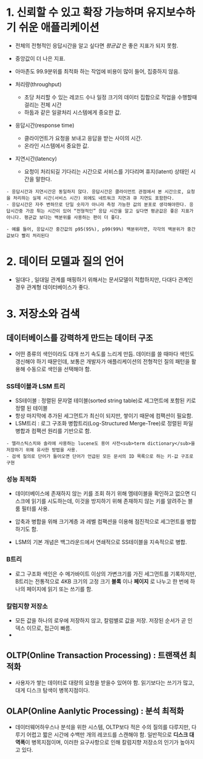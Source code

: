 # 1. 신뢰할 수 있고 확장 가능하며 유지보수하기 쉬운 애플리케이션

- 전체의 전형적인 응답시간을 알고 싶다면 *평균값* 은 좋은 지표가 되지 못함.
- 중앙값이 더 나은 지표.
- 아마존도 99.9분위를 최적화 하는 작업에 비용이 많이 들어, 집중하지 않음.

- 처리량(throughput)
	- 초당 처리할 수 있는 레코드 수나 일정 크기의 데이터 집합으로 작업을 수행할때 걸리는 전체 시간 
 	- 하둡과 같은 일괄처리 시스템에게 중요한 값.

- 응답시간(response time)
	- 클라이언트가 요청을 보내고 응답을 받는 사이의 시간. 
	- 온라인 시스템에서 중요한 값.

- 지연시간(latency)
	- 요청이 처리되길 기다리는 시간으로 서비스를 기다리며 휴지(latent) 상태인 시간을 말한다.

```
- 응답시간과 지연시간은 동일하지 않다. 응답시간은 클라이언트 관점에서 본 시간으로, 요청을 처리하는 실제 시간(서비스 시간) 외에도 네트워크 지연과 큐 지연도 포함한다.
- 응답시간은 자주 변하므로 단일 숫자가 아니라 측정 가능한 값의 분포로 생각해야한다. 응답시간중 가끔 튀는 시간이 있어 “전형적인” 응답 시간을 알고 싶다면 평균값은 좋은 지표가 아니다. 평균값 보다는 백분위를 사용하는 편이 더 좋다. 

- 예를 들어, 응답시간 중간값의 p95(95%), p99(99%) 백분위라면, 각각의 백분위가 중간값보다 빨리 처리된다
```


# 2. 데이터 모델과 질의 언어
- 일대다 , 일대일 관계를 매핑하기 위해서는 문서모델이 적합하지만, 다대다 관계인 경우 관계형 데이터베이스가 좋다.


# 3. 저장소와 검색

## 데이터베이스를 강력하게 만드는 데이터 구조
- 어떤 종류의 색인이라도 대개 쓰기 속도를 느리게 만듬. 데이터를 쓸 때마다 색인도 갱신해야 하기 때문인데, 보통은 개발자가 애플리케이션의 전형적인 질의 패턴을 활용해 수동으로 색인을 선택해야 함.

### SS테이블과 LSM 트리
- SS테이블 : 정렬된 문자열 테이블(sorted string table)로 세그먼트에 포함된 키로 정렬 된 테이블
- 항상 마지막에 추가된 세그먼트가 최신이 되지만, 쌓이기 때문에 컴팩션이 필요함.
- LSM트리 : 로그 구조화 병합트리(Log-Structured Merge-Tree)로 정렬된 파일 병합과 컴팩션 원리를 기반으로 함.

```
- 엘라스틱스치와 솔라에 사용하는 lucene도 용어 사전<sub>term dictionary</sub>을 저장하기 위해 유사한 방법을 사용. 
- 검색 질의로 단어가 들어오면 단어가 언급된 모든 문서의 ID 목록으로 하는 키-값 구조로 구현
```

### 성능 최적화
- 데이터베이스에 존재하지 않는 키를 조회 하기 위해 멤테이블을 확인하고 없으면 디스크에 읽기를 시도하는데, 이것을 방지하기 위해 존재하지 않는 키를 알려주는 블룸 필터를 사용.

- 압축과 병합을 위해 크기계층 과 레벨 컴팩션을 이용해 점진적으로 세그먼트를 병합하기도 함.
- LSM의 기본 개념은 백그라운드에서 연쇄적으로 SS테이블을 지속적으로 병합.

### B트리
- 로그 구조화 색인은 수 메가바이트 이상의 가변크기를 가진 세그먼트를 기록하지만, B트리는 전통적으로 4KB 크기의 고정 크기 **블록** 이나 **페이지** 로 나누고 한 번에 하나의 페이지에 읽기 또는 쓰기를 함.

### 칼럼지향 저장소
- 모든 값을 하나의 로우에 저장하지 않고, 칼럼별로 값을 저장. 저장된 순서가 곧 인덱스 이므로, 접근이 빠름.
-


## OLTP(Online Transaction Processing) : 트랜잭션 최적화
- 사용자가 쌓는 데이터로 대량의 요청을 받을수 있어야 함. 읽기보다는 쓰기가 많고, 대게 디스크 탐색이 병목지점이다.


## OLAP(Online Aanlytic Processing) : 분석 최적화
- 데이터웨어하우스나 분석을 위한 시스템, OLTP보다 적은 수의 질의를 다루지만, 다루기 어렵고 짧은 시간에 수백만 개의 레코드를 스캔해야 함. 일반적으로 **디스크 대역폭**이 병목지점이며, 이러한 요구사항으로 인해 칼럼지향 저장소의 인기가 높아지고 있다.












